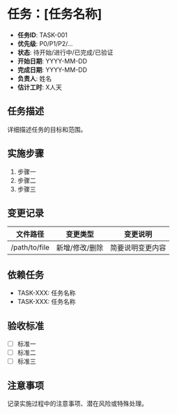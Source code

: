 # 任务：[任务名称]

- **任务ID**: TASK-001
- **优先级**: P0/P1/P2/...
- **状态**: 待开始/进行中/已完成/已验证
- **开始日期**: YYYY-MM-DD
- **完成日期**: YYYY-MM-DD
- **负责人**: 姓名
- **估计工时**: X人天

## 任务描述

详细描述任务的目标和范围。

## 实施步骤

1. 步骤一
2. 步骤二
3. 步骤三

## 变更记录

| 文件路径 | 变更类型 | 变更说明 |
|---------|---------|---------|
| /path/to/file | 新增/修改/删除 | 简要说明变更内容 |

## 依赖任务

- TASK-XXX: 任务名称
- TASK-XXX: 任务名称

## 验收标准

- [ ] 标准一
- [ ] 标准二
- [ ] 标准三

## 注意事项

记录实施过程中的注意事项、潜在风险或特殊处理。 